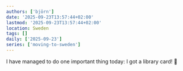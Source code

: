 ```yaml
---
authors: ['björn']
date: '2025-09-23T13:57:44+02:00'
lastmod: '2025-09-23T13:57:44+02:00'
location: Sweden
tags: []
daily: ['2025-09-23']
series: ['moving-to-sweden']
---
```

I have managed to do one important thing today: I got a library card! 🥳
